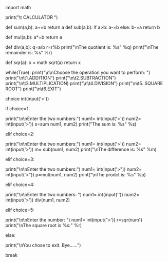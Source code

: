 import math

print("\t CALCULATOR ")

def sum(a,b):
  a+=b 
  return a
def sub(a,b):
  if a>b:
   a-=b
  else:
   b-=a
   return b

def mul(a,b):
  a*=b 
  return a

def div(a,b): 
  q=a/b
  r=r%b
  print("\nThe quotient is: %s" %q)
  print("\nThe remainder is: %s" %r)

def sqr(a): 
  x = math.sqrt(a) 
  return x

while(True):
  print("\n\nChoose the operation you want to perform: ")
  print("\n\t1.ADDITION")
  print("\n\t2.SUBTRACTION")
  print("\n\t3.MULTIPLICATION) 
  print("\n\t4.DIVISION")
  print("\n\t5. SQUARE ROOT")
  print("\n\t6.EXIT")

choice int(input('>'))

if choice=1:

 print("\n\nEnter the two numbers:")
 num1= int(input('>'))
 num2= int(input('>')) 
 s=sum num1, num2)
 print("The sum is: %s" %s)

elif choice=2:

 print("\n\nEnter the two numbers:")
 num1= int(input('>'))
 num2= int(input('>'))
 m= sub(num1, num2)
 print("\nThe difference is: %s" %m)

elif choice=3:

 print("\n\nEnter the two numbers:")
 num1= int(input('>"))
 num2= int(input('>")) 
 p=mul(num1, num2)
 print("\nThe prodct is: %s" %p)

elif choice=4:

 print("\n\nEnter the two numbers: ")
 num1= int(input(''))
 num2= int(input('>'))
 div(num1, num2)

elif choice=5:
 
 print("\n\nEnter the number: ")
 num1= int(input(">')) 
 r=sqr(num1)
 print("\nThe square root is %s:" %r)

else:

print("\nYou chose to exit. Bye......")

break

